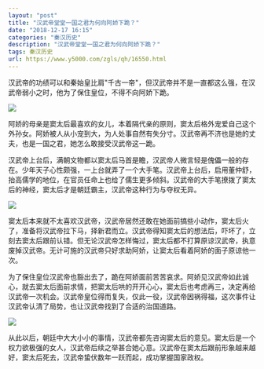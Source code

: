 ```yaml
---
layout: "post"
title: "汉武帝堂堂一国之君为何向阿娇下跪？"
date: "2018-12-17 16:15"
categories: "秦汉历史"
description: "汉武帝堂堂一国之君为何向阿娇下跪？"
tags: 秦汉历史
url: https://www.y5000.com/zgls/qh/16550.html
---
```






汉武帝的功绩可以和秦始皇比肩"千古一帝"，但汉武帝并不是一直都这么强，在汉武帝弱小之时，他为了保住皇位，不得不向阿娇下跪。

![](https://img.y5000.com/uploads/allimg/170310/094042K02-0.jpg)

阿娇的母亲是窦太后最喜欢的女儿，本着隔代亲的原则，窦太后格外宠爱自己这个外孙女。阿娇被人从小宠到大，为人处事自然有失分寸。汉武帝再不济也是她的丈夫，也是一国之君，她怎么敢接受汉武帝这一跪。

汉武帝上台后，满朝文物都以窦太后马首是瞻，汉武帝人微言轻是傀儡一般的存在。少年天子心性颇强，一上台就弄了一个大手笔。汉武帝上台后，启用董仲舒，抬高儒学的地位，在官员任命上也给了儒生更多倾斜。汉武帝的大手笔撩拨了窦太后的神经，窦太后才是朝廷霸主，汉武帝这种行为与夺权无异。

![](https://img.y5000.com/uploads/allimg/170310/09404222M-1.jpg)

窦太后本来就不太喜欢汉武帝，汉武帝居然还敢在她面前搞些小动作，窦太后火了，准备将汉武帝拉下马，择新君而立。汉武帝得知窦太后的想法后，吓坏了，立刻去窦太后跟前认错。但无论汉武帝怎样悔过，窦太后都不打算原谅汉武帝，执意废掉汉武帝。无计可施的汉武帝只好求助阿娇，让窦太后看着阿娇的面子原谅他一次。

为了保住皇位汉武帝也豁出去了，跪在阿娇面前苦苦哀求。阿娇见汉武帝如此诚心，就去窦太后面前求情，把窦太后哄的开开心心，窦太后也考虑再三，决定再给汉武帝一次机会。汉武帝皇位得而复失，仅此一役，汉武帝因祸得福，这次事件让汉武帝认清了局势，也让汉武帝找到了合适的治国道路。

![](https://img.y5000.com/uploads/allimg/170310/0940422964-2.jpg)

从此以后，朝廷中大大小小的事情，汉武帝都先咨询窦太后的意见。窦太后是一个权力欲极强的女人，汉武帝后续之举甚合她心意。汉武帝在窦太后跟前形象越来越好，窦太后死去，汉武帝蛰伏数年一跃而起，成功掌握国家政权。
